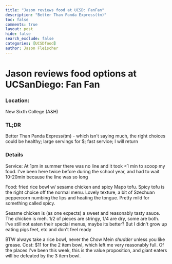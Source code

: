 ```yaml
---
title: "Jason reviews food at UCSD: FanFan"
description: "Better Than Panda Express(tm)"
toc: false
comments: true
layout: post
hide: false
search_exclude: false
categories: [UCSDfood]
author: Jason Fleischer
---
```

# Jason reviews food options at UCSanDiego: Fan Fan 

### Location: 
New Sixth College (A&H) 

### TL;DR 
Better Than Panda Express(tm) - which isn't saying much, the right choices could be healthy; large servings for $; fast service; I will return

### Details
Service: At 1pm in summer there was no line and it took <1 min to scoop my food. I've been here twice before during the school year, and had to wait 10-20min because the line was so long  

Food: fried rice bowl w/ sesame chicken and spicy Mapo tofu. Spicy tofu is the right choice off the normal menu. Lovely texture, a bit of Szechuan peppercorn numbing the lips and heating the tongue.  Pretty mild for something called spicy.

Sesame chicken is (as one expects) a sweet and reasonably tasty sauce. The chicken is meh. 1/2 of pieces are stringy, 1/4 are dry, some are both. I've still not eaten their special menus, maybe its better? But I didn't grow up eating pigs feet, etc and don't feel ready

BTW always take a rice bowl, never the Chow Mein *shudder* unless you like grease. Cost: $11 for the 2 item bowl, which left me very reasonably full. Of the places I've been this week, this is the value proposition, and giant eaters will be defeated by the 3 item bowl. 
